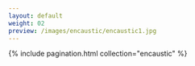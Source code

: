 ```yaml
---
layout: default
weight: 02
preview: /images/encaustic/encaustic1.jpg
---
```


{% include pagination.html collection="encaustic" %}

<img src="{{ page.preview }}" alt="" />
